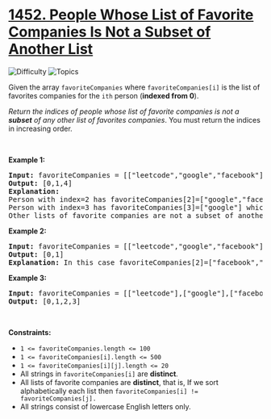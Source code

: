 # [1452. People Whose List of Favorite Companies Is Not a Subset of Another List](https://leetcode.com/problems/people-whose-list-of-favorite-companies-is-not-a-subset-of-another-list)

![Difficulty](https://img.shields.io/badge/Difficulty-Medium-blue.svg) ![Topics](https://img.shields.io/badge/Topics-Array,%20Hash%20Table,%20String-orange.svg)
<br/>

<p>Given the array <code>favoriteCompanies</code> where <code>favoriteCompanies[i]</code> is the list of favorites companies for the <code>ith</code> person (<strong>indexed from 0</strong>).</p>

<p><em>Return the indices of people whose list of favorite companies is not a <strong>subset</strong> of any other list of favorites companies</em>. You must return the indices in increasing order.</p>

<p>&nbsp;</p>
<p><strong class="example">Example 1:</strong></p>

<pre>
<strong>Input:</strong> favoriteCompanies = [[&quot;leetcode&quot;,&quot;google&quot;,&quot;facebook&quot;],[&quot;google&quot;,&quot;microsoft&quot;],[&quot;google&quot;,&quot;facebook&quot;],[&quot;google&quot;],[&quot;amazon&quot;]]
<strong>Output:</strong> [0,1,4] 
<strong>Explanation:</strong> 
Person with index=2 has favoriteCompanies[2]=[&quot;google&quot;,&quot;facebook&quot;] which is a subset of favoriteCompanies[0]=[&quot;leetcode&quot;,&quot;google&quot;,&quot;facebook&quot;] corresponding to the person with index 0. 
Person with index=3 has favoriteCompanies[3]=[&quot;google&quot;] which is a subset of favoriteCompanies[0]=[&quot;leetcode&quot;,&quot;google&quot;,&quot;facebook&quot;] and favoriteCompanies[1]=[&quot;google&quot;,&quot;microsoft&quot;]. 
Other lists of favorite companies are not a subset of another list, therefore, the answer is [0,1,4].
</pre>

<p><strong class="example">Example 2:</strong></p>

<pre>
<strong>Input:</strong> favoriteCompanies = [[&quot;leetcode&quot;,&quot;google&quot;,&quot;facebook&quot;],[&quot;leetcode&quot;,&quot;amazon&quot;],[&quot;facebook&quot;,&quot;google&quot;]]
<strong>Output:</strong> [0,1] 
<strong>Explanation:</strong> In this case favoriteCompanies[2]=[&quot;facebook&quot;,&quot;google&quot;] is a subset of favoriteCompanies[0]=[&quot;leetcode&quot;,&quot;google&quot;,&quot;facebook&quot;], therefore, the answer is [0,1].
</pre>

<p><strong class="example">Example 3:</strong></p>

<pre>
<strong>Input:</strong> favoriteCompanies = [[&quot;leetcode&quot;],[&quot;google&quot;],[&quot;facebook&quot;],[&quot;amazon&quot;]]
<strong>Output:</strong> [0,1,2,3]
</pre>

<p>&nbsp;</p>
<p><strong>Constraints:</strong></p>

<ul>
	<li><code>1 &lt;= favoriteCompanies.length &lt;= 100</code></li>
	<li><code>1 &lt;= favoriteCompanies[i].length &lt;= 500</code></li>
	<li><code>1 &lt;= favoriteCompanies[i][j].length &lt;= 20</code></li>
	<li>All strings in <code>favoriteCompanies[i]</code> are <strong>distinct</strong>.</li>
	<li>All lists of favorite companies are <strong>distinct</strong>, that is, If we sort alphabetically each list then <code>favoriteCompanies[i] != favoriteCompanies[j].</code></li>
	<li>All strings consist of lowercase English letters only.</li>
</ul>

